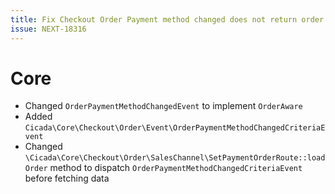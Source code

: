 ```yaml
---
title: Fix Checkout Order Payment method changed does not return order
issue: NEXT-18316
---
```

# Core
* Changed `OrderPaymentMethodChangedEvent` to implement `OrderAware`
* Added `Cicada\Core\Checkout\Order\Event\OrderPaymentMethodChangedCriteriaEvent`
* Changed `\Cicada\Core\Checkout\Order\SalesChannel\SetPaymentOrderRoute::loadOrder` method to dispatch `OrderPaymentMethodChangedCriteriaEvent` before fetching data
